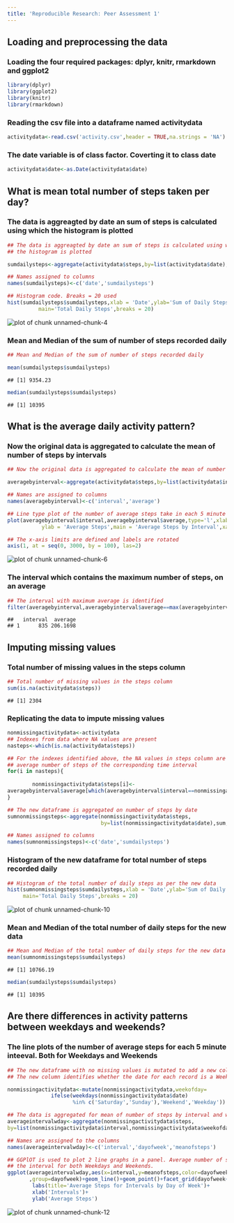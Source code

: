 ```yaml
---
title: 'Reproducible Research: Peer Assessment 1'
---
```



## Loading and preprocessing the data

### Loading the four required packages: dplyr, knitr, rmarkdown and ggplot2


```r
library(dplyr)
library(ggplot2)
library(knitr)
library(rmarkdown)
```

### Reading the csv file into a dataframe named activitydata


```r
activitydata<-read.csv('activity.csv',header = TRUE,na.strings = 'NA')
```

### The date variable is of class factor. Coverting it to class date


```r
activitydata$date<-as.Date(activitydata$date)
```


## What is mean total number of steps taken per day?

### The data is aggreagted by date an sum of steps is calculated using which the histogram is plotted


```r
## The data is aggreagted by date an sum of steps is calculated using which 
## the histogram is plotted

sumdailysteps<-aggregate(activitydata$steps,by=list(activitydata$date),sum,na.rm=TRUE)

## Names assigned to columns
names(sumdailysteps)<-c('date','sumdailysteps')

## Histogram code. Breaks = 20 used
hist(sumdailysteps$sumdailysteps,xlab = 'Date',ylab='Sum of Daily Steps',
          main='Total Daily Steps',breaks = 20)
```

![plot of chunk unnamed-chunk-4](figure/unnamed-chunk-4-1.png)

### Mean and Median of the sum of number of steps recorded daily


```r
## Mean and Median of the sum of number of steps recorded daily

mean(sumdailysteps$sumdailysteps)
```

```
## [1] 9354.23
```

```r
median(sumdailysteps$sumdailysteps)
```

```
## [1] 10395
```
## What is the average daily activity pattern?

### Now the original data is aggregated to calculate the mean of number of steps by intervals


```r
## Now the original data is aggregated to calculate the mean of number of steps by intervals

averagebyinterval<-aggregate(activitydata$steps,by=list(activitydata$interval),mean,na.rm=TRUE)

## Names are assigned to columns
names(averagebyinterval)<-c('interval','average')

## Line type plot of the number of average steps take in each 5 minute interval
plot(averagebyinterval$interval,averagebyinterval$average,type='l',xlab = 'Intervals',
           ylab = 'Average Steps',main = 'Average Steps by Interval',xaxt='n')

## The x-axis limits are defined and labels are rotated
axis(1, at = seq(0, 3000, by = 100), las=2)
```

![plot of chunk unnamed-chunk-6](figure/unnamed-chunk-6-1.png)

### The interval which contains the maximum number of steps, on an average


```r
## The interval with maximum average is identified
filter(averagebyinterval,averagebyinterval$average==max(averagebyinterval$average))
```

```
##   interval  average
## 1      835 206.1698
```

## Imputing missing values
### Total number of missing values in the steps column

```r
## Total number of missing values in the steps column
sum(is.na(activitydata$steps))
```

```
## [1] 2304
```
### Replicating the data to impute missing values

```r
nonmissingactivitydata<-activitydata
## Indexes from data where NA values are present
nasteps<-which(is.na(activitydata$steps))

## For the indexes identified above, the NA values in steps column are replaced by the
## average number of steps of the corresponding time interval
for(i in nasteps){
        
        nonmissingactivitydata$steps[i]<-
averagebyinterval$average[which(averagebyinterval$interval==nonmissingactivitydata$interval[i])]
}

## The new dataframe is aggregated on number of steps by date
sumnonmissingsteps<-aggregate(nonmissingactivitydata$steps,
                              by=list(nonmissingactivitydata$date),sum,na.rm=TRUE)

## Names assigned to columns
names(sumnonmissingsteps)<-c('date','sumdailysteps')
```

### Histogram of the new dataframe for total number of steps recorded daily


```r
## Histogram of the total number of daily steps as per the new data
hist(sumnonmissingsteps$sumdailysteps,xlab = 'Date',ylab='Sum of Daily Steps',
     main='Total Daily Steps',breaks = 20)
```

![plot of chunk unnamed-chunk-10](figure/unnamed-chunk-10-1.png)

### Mean and Median of the total number of daily steps for the new data


```r
## Mean and Median of the total number of daily steps for the new data
mean(sumnonmissingsteps$sumdailysteps)
```

```
## [1] 10766.19
```

```r
median(sumdailysteps$sumdailysteps)
```

```
## [1] 10395
```

## Are there differences in activity patterns between weekdays and weekends?

### The line plots of the number of average steps for each 5 minute inteeval. Both for Weekdays and Weekends

```r
## The new dataframe with no missing values is mutated to add a new column 
## The new column identifies whether the date for each record is a Weekday or Weekend

nonmissingactivitydata<-mutate(nonmissingactivitydata,weekofday=
              ifelse(weekdays(nonmissingactivitydata$date) 
                     %in% c('Saturday','Sunday'),'Weekend','Weekday'))

## The data is aggregated for mean of number of steps by interval and weekofday column
averageintervalwday<-aggregate(nonmissingactivitydata$steps,
by=list(nonmissingactivitydata$interval,nonmissingactivitydata$weekofday),mean,na.rm=TRUE)

## Names are assigned to the columns
names(averageintervalwday)<-c('interval','dayofweek','meanofsteps')

## GGPlOT is used to plot 2 line graphs in a panel. Average number of steps are plotted against
## the interval for both Weekdays and Weekends. 
ggplot(averageintervalwday,aes(x=interval,y=meanofsteps,color=dayofweek)
       ,group=dayofweek)+geom_line()+geom_point()+facet_grid(dayofweek~.)+
        labs(title='Average Steps for Intervals by Day of Week')+
        xlab('Intervals')+
        ylab('Average Steps')
```

![plot of chunk unnamed-chunk-12](figure/unnamed-chunk-12-1.png)
